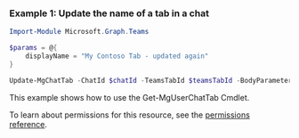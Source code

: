 ### Example 1: Update the name of a tab in a chat

```powershellImport-Module Microsoft.Graph.Teams

$params = @{
	displayName = "My Contoso Tab - updated again"
}

Update-MgChatTab -ChatId $chatId -TeamsTabId $teamsTabId -BodyParameter $params
```
This example shows how to use the Get-MgUserChatTab Cmdlet.
To learn about permissions for this resource, see the [permissions reference](/graph/permissions-reference).


